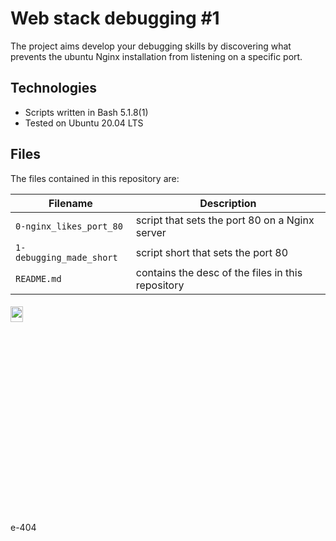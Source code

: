 # Web stack debugging #1
The project aims
develop your debugging skills by discovering what prevents the ubuntu Nginx installation from listening on a specific port.

## Technologies
+ Scripts written in Bash 5.1.8(1)
+ Tested on Ubuntu 20.04 LTS

## Files
The files contained in this repository are:

| Filename | Description |
| -------- | ----------- |
| `0-nginx_likes_port_80` | script that sets the port 80 on a Nginx server |
| `1-debugging_made_short` | script short that sets the port 80 |
| `README.md` | contains the desc of the files in this repository |

<h6 align ="rigth">
<img src="https://tenor.com/view/aesthetic-gif-23457392.gif" height="8%" width="20%">
</h6>
 e-404
